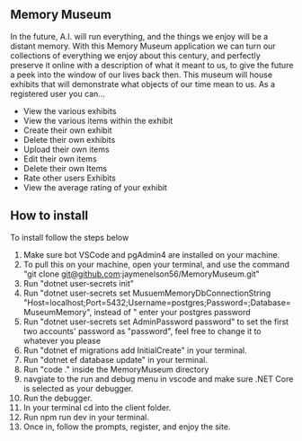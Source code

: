 ## Memory Museum

In the future, A.I. will run everything, and the things we enjoy will be a distant memory. With this Memory Museum application we can turn our collections of everything we enjoy about this century, and perfectly preserve it online with a description of what it meant to us, to give the future a peek into the window of our lives back then. This museum will house exhibits that will demonstrate what objects of our time mean to us.  As a registered user you can...

* View the various exhibits
* View the various items within the exhibit
* Create their own exhibit
* Delete their own exhibits
* Upload their own items
* Edit their own items
* Delete their own Items
* Rate other users Exhibits
* View the average rating of your exhibit

## How to install
To install follow the steps below
1. Make sure bot VSCode and pgAdmin4 are installed on your machine.
1. To pull this on your machine, open your terminal, and use the command "git clone git@github.com:jaymenelson56/MemoryMuseum.git"
1. Run "dotnet user-secrets init"
1. Run "dotnet user-secrets set MusuemMemoryDbConnectionString "Host=localhost;Port=5432;Username=postgres;Password=<your password>;Database=MuseumMemory", instead of "<your password> enter your postgres password
1. Run "dotnet user-secrets set AdminPassword password" to set the first two accounts' password as "password", feel free to change it to whatever you please
1. Run "dotnet ef migrations add InitialCreate" in your terminal.
1. Run  "dotnet ef database update" in your terminal.
1. Run "code ." inside the MemoryMuseum directory
1. navgiate to the run and debug menu in vscode and make sure .NET Core is selected as your debugger.
1. Run the debugger.
1. In your terminal cd into the client folder.
1. Run npm run dev in your terminal.
1. Once in, follow the prompts, register, and enjoy the site.